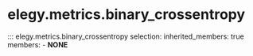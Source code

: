 
# elegy.metrics.binary_crossentropy

::: elegy.metrics.binary_crossentropy
    selection:
        inherited_members: true
        members:
            - __NONE__
        